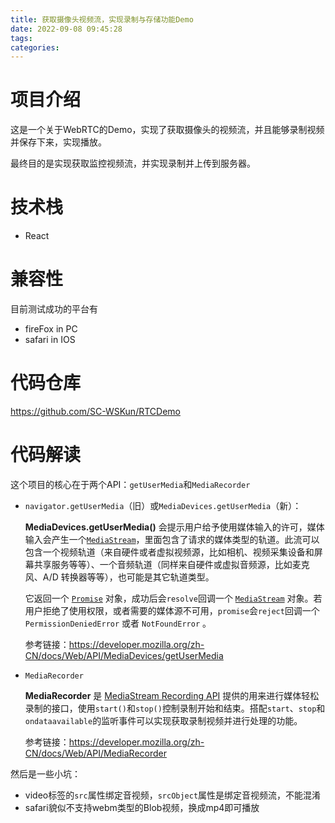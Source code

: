```yaml
---
title: 获取摄像头视频流，实现录制与存储功能Demo
date: 2022-09-08 09:45:28
tags:
categories:
---
```


# 项目介绍

这是一个关于WebRTC的Demo，实现了获取摄像头的视频流，并且能够录制视频并保存下来，实现播放。

最终目的是实现获取监控视频流，并实现录制并上传到服务器。

# 技术栈

- React

# 兼容性

目前测试成功的平台有

- fireFox in PC
- safari in IOS

# 代码仓库

https://github.com/SC-WSKun/RTCDemo

# 代码解读

这个项目的核心在于两个API：`getUserMedia`和`MediaRecorder`

- `navigator.getUserMedia`（旧）或`MediaDevices.getUserMedia`（新）：

  **MediaDevices.getUserMedia()** 会提示用户给予使用媒体输入的许可，媒体输入会产生一个[`MediaStream`](https://developer.mozilla.org/zh-CN/docs/Web/API/MediaStream)，里面包含了请求的媒体类型的轨道。此流可以包含一个视频轨道（来自硬件或者虚拟视频源，比如相机、视频采集设备和屏幕共享服务等等）、一个音频轨道（同样来自硬件或虚拟音频源，比如麦克风、A/D 转换器等等），也可能是其它轨道类型。

  它返回一个 [`Promise`](https://developer.mozilla.org/zh-CN/docs/Web/JavaScript/Reference/Global_Objects/Promise) 对象，成功后会`resolve`回调一个 [`MediaStream`](https://developer.mozilla.org/zh-CN/docs/Web/API/MediaStream) 对象。若用户拒绝了使用权限，或者需要的媒体源不可用，`promise`会`reject`回调一个 `PermissionDeniedError` 或者 `NotFoundError` 。

  参考链接：https://developer.mozilla.org/zh-CN/docs/Web/API/MediaDevices/getUserMedia

- `MediaRecorder`

  **MediaRecorder** 是 [MediaStream Recording API](https://developer.mozilla.org/zh-CN/docs/Web/API/MediaStream_Recording_API) 提供的用来进行媒体轻松录制的接口，使用`start()`和`stop()`控制录制开始和结束。搭配`start`、`stop`和`ondataavailable`的监听事件可以实现获取录制视频并进行处理的功能。

  参考链接：https://developer.mozilla.org/zh-CN/docs/Web/API/MediaRecorder

然后是一些小坑：

- video标签的`src`属性绑定音视频，`srcObject`属性是绑定音视频流，不能混淆
- safari貌似不支持webm类型的Blob视频，换成mp4即可播放